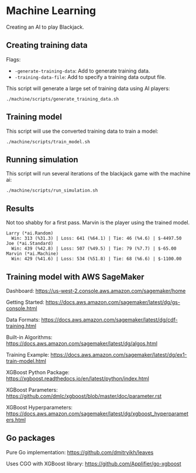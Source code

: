 # Machine Learning
Creating an AI to play Blackjack.

## Creating training data
Flags:
- `-generate-training-data`: Add to generate training data.
- `-training-data-file`: Add to specify a training data output file.

This script will generate a large set of training data using AI players:
```
./machine/scripts/generate_training_data.sh
```

## Training model
This script will use the converted training data to train a model:
```
./machine/scripts/train_model.sh
```

## Running simulation
This script will run several iterations of the blackjack game with the machine ai:
```
./machine/scripts/run_simulation.sh
```

## Results
Not too shabby for a first pass. Marvin is the player using the trained model.
```
Larry (*ai.Random)
  Win: 313 (%31.3) | Loss: 641 (%64.1) | Tie: 46 (%4.6) | $-4497.50
Joe (*ai.Standard)
  Win: 439 (%42.8) | Loss: 507 (%49.5) | Tie: 79 (%7.7) | $-65.00
Marvin (*ai.Machine)
  Win: 429 (%41.6) | Loss: 534 (%51.8) | Tie: 68 (%6.6) | $-1100.00
```

## Training model with AWS SageMaker
Dashboard:
https://us-west-2.console.aws.amazon.com/sagemaker/home

Getting Started:
https://docs.aws.amazon.com/sagemaker/latest/dg/gs-console.html

Data Formats:
https://docs.aws.amazon.com/sagemaker/latest/dg/cdf-training.html

Built-in Algorithms:
https://docs.aws.amazon.com/sagemaker/latest/dg/algos.html

Training Example:
https://docs.aws.amazon.com/sagemaker/latest/dg/ex1-train-model.html

XGBoost Python Package:
https://xgboost.readthedocs.io/en/latest/python/index.html

XGBoost Parameters:
https://github.com/dmlc/xgboost/blob/master/doc/parameter.rst

XGBoost Hyperparameters:
https://docs.aws.amazon.com/sagemaker/latest/dg/xgboost_hyperparameters.html

## Go packages
Pure Go implementation:
https://github.com/dmitryikh/leaves

Uses CGO with XGBoost library:
https://github.com/Applifier/go-xgboost

